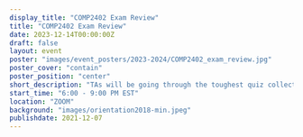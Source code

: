 ```yaml
---
display_title: "COMP2402 Exam Review"
title: "COMP2402 Exam Review"
date: 2023-12-14T00:00:00Z
draft: false
layout: event
poster: "images/event_posters/2023-2024/COMP2402_exam_review.jpg"
poster_cover: "contain"
poster_position: "center"
short_description: "TAs will be going through the toughest quiz collection questions!"
start_time: "6:00 - 9:00 PM EST"
location: "ZOOM"
background: "images/orientation2018-min.jpeg"
publishdate: 2021-12-07
---
```

